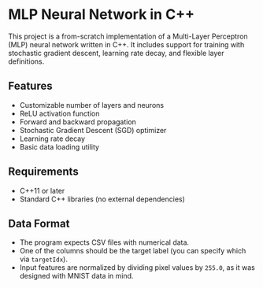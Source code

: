# MLP Neural Network in C++

This project is a from-scratch implementation of a Multi-Layer Perceptron (MLP) neural network written in C++. It includes support for training with stochastic gradient descent, learning rate decay, and flexible layer definitions.

## Features

- Customizable number of layers and neurons
- ReLU activation function
- Forward and backward propagation
- Stochastic Gradient Descent (SGD) optimizer
- Learning rate decay
- Basic data loading utility

## Requirements

- C++11 or later
- Standard C++ libraries (no external dependencies)

## Data Format

- The program expects CSV files with numerical data.
- One of the columns should be the target label (you can specify which via `targetIdx`).
- Input features are normalized by dividing pixel values by `255.0`, as it was designed with MNIST data in mind.



